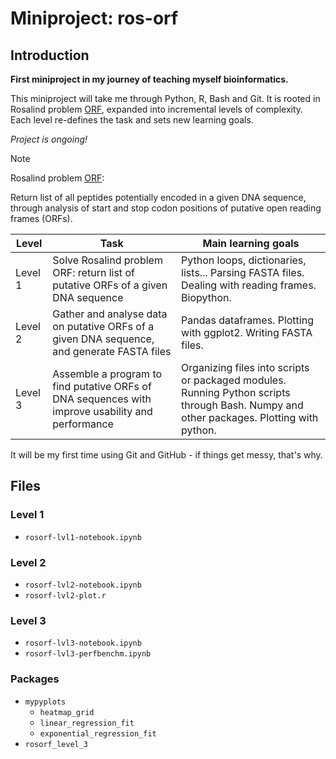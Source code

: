 # Miniproject: ros-orf
## Introduction
**First miniproject in my journey of teaching myself bioinformatics.**

This miniproject will take me through Python, R, Bash and Git.
It is rooted in Rosalind problem [ORF](https://rosalind.info/problems/orf/), expanded into incremental levels of complexity. Each level re-defines the task and sets new learning goals.

*Project is ongoing!*


> [!NOTE]
> Rosalind problem [ORF](https://rosalind.info/problems/orf/):
> 
> Return list of all peptides potentially encoded in a given DNA sequence, through analysis of start and stop codon positions of putative open reading frames (ORFs).


| Level | Task | Main learning goals |
| ----- | ---- | ------------------- |
| Level 1 | Solve Rosalind problem ORF: return list of putative ORFs of a given DNA sequence | Python loops, dictionaries, lists... Parsing FASTA files. Dealing with reading frames. Biopython. |
| Level 2 | Gather and analyse data on putative ORFs of a given DNA sequence, and generate FASTA files | Pandas dataframes. Plotting with ggplot2. Writing FASTA files. |
| Level 3 | Assemble a program to find putative ORFs of DNA sequences with improve usability and performance | Organizing files into scripts or packaged modules. Running Python scripts through Bash. Numpy and other packages. Plotting with python. |

It will be my first time using Git and GitHub - if things get messy, that's why. 


## Files

### Level 1
- `rosorf-lvl1-notebook.ipynb`

### Level 2

- `rosorf-lvl2-notebook.ipynb`
- `rosorf-lvl2-plot.r`

### Level 3
- `rosorf-lvl3-notebook.ipynb`
- `rosorf-lvl3-perfbenchm.ipynb`

### Packages
- `mypyplots`
  - `heatmap_grid`
  - `linear_regression_fit`
  - `exponential_regression_fit`
- `rosorf_level_3`
